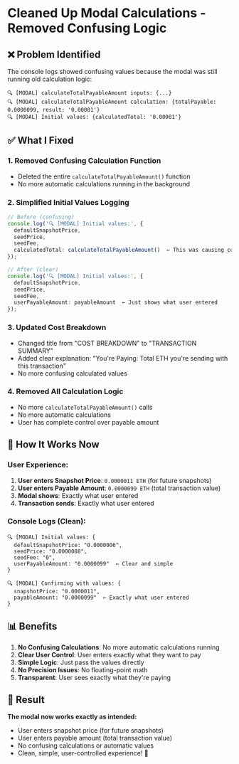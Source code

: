 # Cleaned Up Modal Calculations - Removed Confusing Logic

## ❌ Problem Identified

The console logs showed confusing values because the modal was still running old calculation logic:

```
🔍 [MODAL] calculateTotalPayableAmount inputs: {...}
🔍 [MODAL] calculateTotalPayableAmount calculation: {totalPayable: 0.0000099, result: '0.00001'}
🔍 [MODAL] Initial values: {calculatedTotal: '0.00001'}
```

## ✅ What I Fixed

### 1. **Removed Confusing Calculation Function**
- Deleted the entire `calculateTotalPayableAmount()` function
- No more automatic calculations running in the background

### 2. **Simplified Initial Values Logging**
```typescript
// Before (confusing)
console.log('🔍 [MODAL] Initial values:', {
  defaultSnapshotPrice,
  seedPrice,
  seedFee,
  calculatedTotal: calculateTotalPayableAmount()  ← This was causing confusion
});

// After (clear)
console.log('🔍 [MODAL] Initial values:', {
  defaultSnapshotPrice,
  seedPrice,
  seedFee,
  userPayableAmount: payableAmount  ← Just shows what user entered
});
```

### 3. **Updated Cost Breakdown**
- Changed title from "COST BREAKDOWN" to "TRANSACTION SUMMARY"
- Added clear explanation: "You're Paying: Total ETH you're sending with this transaction"
- No more confusing calculated values

### 4. **Removed All Calculation Logic**
- No more `calculateTotalPayableAmount()` calls
- No more automatic calculations
- User has complete control over payable amount

## 🎯 How It Works Now

### User Experience:
1. **User enters Snapshot Price**: `0.0000011 ETH` (for future snapshots)
2. **User enters Payable Amount**: `0.0000099 ETH` (total transaction value)
3. **Modal shows**: Exactly what user entered
4. **Transaction sends**: Exactly what user entered

### Console Logs (Clean):
```
🔍 [MODAL] Initial values: {
  defaultSnapshotPrice: "0.0000006",
  seedPrice: "0.0000088", 
  seedFee: "0",
  userPayableAmount: "0.0000099"  ← Clear and simple
}

🔍 [MODAL] Confirming with values: {
  snapshotPrice: "0.0000011",
  payableAmount: "0.0000099"  ← Exactly what user entered
}
```

## 📊 Benefits

1. **No Confusing Calculations**: No more automatic calculations running
2. **Clear User Control**: User enters exactly what they want to pay
3. **Simple Logic**: Just pass the values directly
4. **No Precision Issues**: No floating-point math
5. **Transparent**: User sees exactly what they're paying

## 🎉 Result

**The modal now works exactly as intended:**
- User enters snapshot price (for future snapshots)
- User enters payable amount (total transaction value)
- No confusing calculations or automatic values
- Clean, simple, user-controlled experience! 🎉
